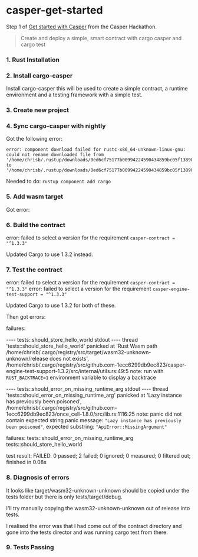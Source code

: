 # casper-get-started

Step 1 of [Get started with Casper](https://gitcoin.co/issue/casper-network/gitcoin-hackathon/29/100026611) from the Casper Hackathon.

> Create and deploy a simple, smart contract with cargo casper and cargo test

### 1. Rust Installation

### 2. Install cargo-casper

Install cargo-casper this will be used to create a simple contract, a runtime environment and a testing framework with a simple test.

### 3. Create new project

### 4. Sync cargo-casper with nightly

Got the following error:
```
error: component download failed for rustc-x86_64-unknown-linux-gnu: could not rename downloaded file from '/home/chrisb/.rustup/downloads/0ed6cf75177b00994224590434859bc05f13890dba51d18f97456b4a9fa32161.partial' to '/home/chrisb/.rustup/downloads/0ed6cf75177b00994224590434859bc05f13890dba51d18f97456b4a9fa32161'
```
Needed to do:
```rustup component add cargo```

### 5. Add wasm target

Got error:

### 6. Build the contract

error: failed to select a version for the requirement `casper-contract = "^1.3.3"`

Updated Cargo to use 1.3.2 instead.

### 7. Test the contract

error: failed to select a version for the requirement `casper-contract = "^1.3.3"`
error: failed to select a version for the requirement `casper-engine-test-support = "^1.3.3"`

Updated Cargo to use 1.3.2 for both of these.

Then got errors:

failures:

---- tests::should_store_hello_world stdout ----
thread 'tests::should_store_hello_world' panicked at 'Rust Wasm path /home/chrisb/.cargo/registry/src/target/wasm32-unknown-unknown/release does not exists', /home/chrisb/.cargo/registry/src/github.com-1ecc6299db9ec823/casper-engine-test-support-1.3.2/src/internal/utils.rs:49:5
note: run with `RUST_BACKTRACE=1` environment variable to display a backtrace

---- tests::should_error_on_missing_runtime_arg stdout ----
thread 'tests::should_error_on_missing_runtime_arg' panicked at 'Lazy instance has previously been poisoned', /home/chrisb/.cargo/registry/src/github.com-1ecc6299db9ec823/once_cell-1.8.0/src/lib.rs:1116:25
note: panic did not contain expected string
      panic message: `"Lazy instance has previously been poisoned"`,
 expected substring: `"ApiError::MissingArgument"`

failures:
    tests::should_error_on_missing_runtime_arg
    tests::should_store_hello_world

test result: FAILED. 0 passed; 2 failed; 0 ignored; 0 measured; 0 filtered out; finished in 0.08s

### 8. Diagnosis of errors

It looks like target/wasm32-unknown-unknown should be copied under the tests folder but there is only tests/target/debug.

I'll try manually copying the wasm32-unknown-unknown out of release into tests.

I realised the error was that I had come out of the contract directory and gone into the tests director and was running cargo test from there.

### 9. Tests Passing



